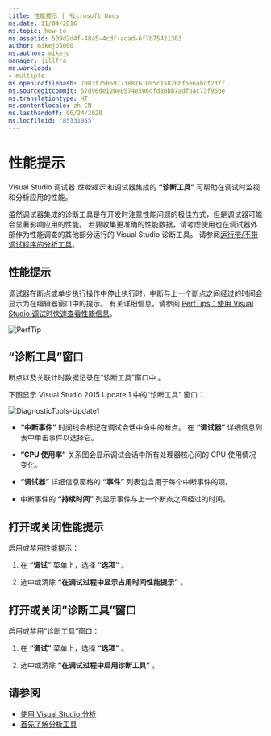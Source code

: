 ```yaml
---
title: 性能提示 | Microsoft Docs
ms.date: 11/04/2016
ms.topic: how-to
ms.assetid: 509d2d4f-48a5-4cdf-acad-6f7b75421303
author: mikejo5000
ms.author: mikejo
manager: jillfra
ms.workload:
- multiple
ms.openlocfilehash: 7003f75b59773e8761095c15826bf5e6abcf23ff
ms.sourcegitcommit: 57d96de120e0574e506dfd80bb7adfbac73f96be
ms.translationtype: HT
ms.contentlocale: zh-CN
ms.lasthandoff: 06/24/2020
ms.locfileid: "85331055"
---
```

# <a name="perftips"></a>性能提示
Visual Studio 调试器 *性能提示* 和调试器集成的 **“诊断工具”** 可帮助在调试时监视和分析应用的性能。

 虽然调试器集成的诊断工具是在开发时注意性能问题的极佳方式，但是调试器可能会显著影响应用的性能。 若要收集更准确的性能数据，请考虑使用也在调试器外部作为性能调查的其他部分运行的 Visual Studio 诊断工具。 请参阅[运行带/不带调试程序的分析工具](../profiling/running-profiling-tools-with-or-without-the-debugger.md)。

## <a name="perftips"></a>性能提示
 调试器在断点或单步执行操作中停止执行时，中断与上一个断点之间经过的时间会显示为在编辑器窗口中的提示。 有关详细信息，请参阅 [PerfTips：使用 Visual Studio 调试时快速查看性能信息](https://devblogs.microsoft.com/devops/perftips-performance-information-at-a-glance-while-debugging-with-visual-studio/)。

 ![PerfTip](../profiling/media/dbgdiag_perf_perftip.png "DBGDIAG_PERF_PerfTip")

## <a name="diagnostics-tools-window"></a>“诊断工具”窗口
 断点以及关联计时数据记录在“诊断工具”窗口中  。

 下图显示 Visual Studio 2015 Update 1 中的“诊断工具”  窗口：

 ![DiagnosticTools&#45;Update1](../profiling/media/diagnostictools-update1.png "DiagnosticTools-Update1")

- **“中断事件”** 时间线会标记在调试会话中命中的断点。 在 **“调试器”** 详细信息列表中单击事件以选择它。

- **“CPU 使用率”** 关系图会显示调试会话中所有处理器核心间的 CPU 使用情况变化。

- **“调试器”** 详细信息窗格的 **“事件”** 列表包含用于每个中断事件的项。

- 中断事件的 **“持续时间”** 列显示事件与上一个断点之间经过的时间。

## <a name="turn-perftips-on-or-off"></a>打开或关闭性能提示
 启用或禁用性能提示：

1. 在 **“调试”** 菜单上，选择 **“选项”** 。

2. 选中或清除 **“在调试过程中显示占用时间性能提示”** 。

## <a name="turn-the-diagnostic-tools-window-on-or-off"></a>打开或关闭“诊断工具”窗口
 启用或禁用“诊断工具”窗口：

1. 在 **“调试”** 菜单上，选择 **“选项”** 。

2. 选中或清除 **“在调试过程中启用诊断工具”** 。

## <a name="see-also"></a>请参阅
- [使用 Visual Studio 分析](../profiling/index.yml)
- [首先了解分析工具](../profiling/profiling-feature-tour.md)
